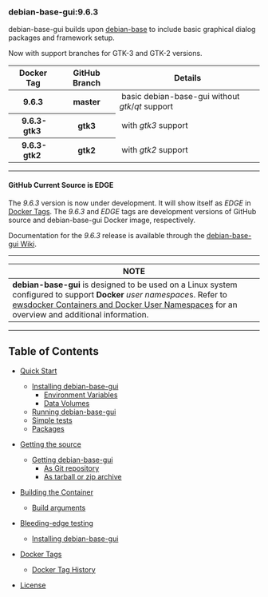 ### debian-base-gui:9.6.3  

debian-base-gui builds upon [debian-base](https://github.com/ewsdocker/debian-base/wiki/debian-base) to include basic graphical dialog packages and framework setup.  

Now with support branches for GTK-3 and GTK-2 versions.

<table>  
 <thead>  
  <tr>  
   <th>Docker Tag</th>  
   <th>GitHub Branch</th>
   <th>Details</th>  
  </tr>  
 </thead>  
 <tbody>  
  <tr>  
   <th>&nbsp;9.6.3&nbsp;</th>  
   <th>&nbsp;master&nbsp;</th>
   <td>&nbsp;basic debian-base-gui without <i>gtk</i>/<i>qt</i> support&nbsp;</td>  
  </tr>  
  <tr>  
   <th>&nbsp;9.6.3-gtk3&nbsp;</th>  
   <th>&nbsp;gtk3&nbsp;</th>
   <td>&nbsp;with <i>gtk3</i> support&nbsp;</td>  
  </tr>  
  <tr>  
   <th>&nbsp;9.6.3-gtk2&nbsp;</th>  
   <th>&nbsp;gtk2&nbsp;</th>
   <td>&nbsp;with <i>gtk2</i> support&nbsp;</td>  
  </tr>  
 </tbody>  
</table>  
  
____  
#### GitHub Current Source is EDGE
The _9.6.3_ version is now under development. It will show itself as _EDGE_ in [Docker Tags](https://hub.docker.com/r/ewsdocker/debian-base-gui/tags/).  The _9.6.3_ and _EDGE_ tags are development versions of GitHub source and debian-base-gui Docker image, respectively.  

Documentation for the _9.6.3_ release is available through the [debian-base-gui Wiki](https://github.com/ewsdocker/debian-base-gui/wiki).  

____  
<table>
 <thead>
  <tr><th>NOTE</td=h></tr>
 </thead>
 <tbody>
  <tr><td><b>debian-base-gui</b> is designed to be used on a Linux system configured to support <b>Docker</b> <i>user namespace</i>s.  Refer to <a href="https://github.com/ewsdocker/ewsdocker.github.io/wiki/UserNS-Overview">ewsdocker Containers and Docker User Namespaces</a> for an overview and additional information.</td>
  </tr>
 </tbody>
</table>  


____

## Table of Contents

   * [Quick Start](https://github.com/ewsdocker/debian-base-gui/wiki/QuickStart)
      * [Installing debian-base-gui](https://github.com/ewsdocker/debian-base-gui/wiki/QuickStart#installing-debian-base-gui)  
         * [Environment Variables](https://github.com/ewsdocker/debian-base-gui/wiki/QuickStart#environment-variables)  
         * [Data Volumes](https://github.com/ewsdocker/debian-base-gui/wiki/QuickStart#data-volumes)  
      * [Running debian-base-gui](https://github.com/ewsdocker/debian-base-gui/wiki/QuickStart#running-debian-base-gui)  
      * [Simple tests](https://github.com/ewsdocker/debian-base-gui/wiki/QuickStart#simple-tests)  
      * [Packages](https://github.com/ewsdocker/debian-base-gui/wiki/QuickStart#packages)  


   * [Getting the source](https://github.com/ewsdocker/debian-base-gui/wiki/Getting#getting)  
      * [Getting debian-base-gui](https://github.com/ewsdocker/debian-base-gui/wiki/Getting#getting-debian-base-gui)  
         * [As Git repository](https://github.com/ewsdocker/debian-base-gui/wiki/Getting#as-git-repository)  
         * [As tarball or zip archive](https://github.com/ewsdocker/debian-base-gui/wiki/Getting#as-tarball-or-zip-archive)  


   * [Building the Container](https://github.com/ewsdocker/debian-base-gui/wiki/Building#building-the-container)  
      * [Build arguments](https://github.com/ewsdocker/debian-base-gui/wiki/Building#build-arguments)  


   * [Bleeding-edge testing](https://github.com/ewsdocker/debian-base-gui/wiki/EdgeTesting#overview)  
      * [Installing debian-base-gui](https://github.com/ewsdocker/debian-base-gui/wiki/EdgeTesting#Installing-debian-base-gui)  


   * [Docker Tags](https://github.com/ewsdocker/debian-base-gui/wiki/Docker-Tags)  
      * [Docker Tag History](https://github.com/ewsdocker/debian-base-gui/wiki/Docker-Tags#docker-tag-history)
   

   * [License](https://github.com/ewsdocker/debian-base-gui/wiki/LICENSE)

